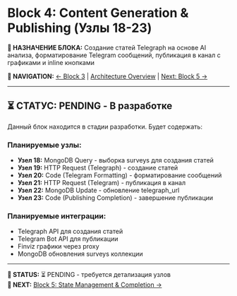 # Block 4: Content Generation & Publishing (Узлы 18-23)

**🎯 НАЗНАЧЕНИЕ БЛОКА:** Создание статей Telegraph на основе AI анализа, форматирование Telegram сообщений, публикация в канал с графиками и inline кнопками

**🔗 NAVIGATION:** [← Block 3](block-3-ai-analysis.md) | [Architecture Overview](../architecture.md) | [Next: Block 5 →](block-5-state-management.md)

---

## ⏳ СТАТУС: PENDING - В разработке

Данный блок находится в стадии разработки. Будет содержать:

### Планируемые узлы:
- **Узел 18:** MongoDB Query - выборка surveys для создания статей
- **Узел 19:** HTTP Request (Telegraph) - создание статей
- **Узел 20:** Code (Telegram Formatting) - форматирование сообщений
- **Узел 21:** HTTP Request (Telegram) - публикация в канал
- **Узел 22:** MongoDB Update - обновление telegraph_url
- **Узел 23:** Code (Publishing Completion) - завершение публикации

### Планируемые интеграции:
- Telegraph API для создания статей
- Telegram Bot API для публикации
- Finviz графики через proxy
- MongoDB обновления surveys коллекции

---

**📝 STATUS:** ⏳ PENDING - требуется детализация узлов  
**🔄 NEXT:** [Block 5: State Management & Completion →](block-5-state-management.md)